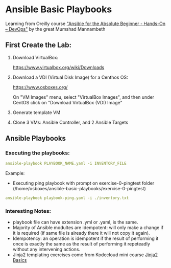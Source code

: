 # Ansible Basic Playbooks
Learning from Oreilly course ["Ansible for the Absolute Beginner - Hands-On – DevOps"](https://www.udemy.com/course/learn-ansible/) by the great Mumshad Mannambeth

## First Create the Lab:

1) Download VirtualBox:

    https://www.virtualbox.org/wiki/Downloads

2) Download a VDI (Virtual Disk Image) for a Centhos OS:

    https://www.osboxes.org/
    
    On "VM Images" menu, select "VirtualBox Images", and then under CentOS click on "Download VirtualBox (VDI) Image"

3) Generate template VM

4) Clone 3 VMs: Ansible Controller, and 2 Ansible Targets

## Ansible Playbooks
### Executing the playbooks:
```yaml
ansible-playbook PLAYBOOK_NAME.yaml -i INVENTORY_FILE
```
Example:

* Executing ping playbook with prompt on exercise-0-pingtest folder (/home/osboxes/ansible-basic-playbooks/exercise-0-pingtest)
```yaml
ansible-playbook playbook-ping.yaml -i ./inventory.txt
```

### Interesting Notes:
* playbook file can have extension .yml or .yaml, is the same.
* Majority of Ansible modultes are idempotent: will only make a change if it is required (if same file is already there it will not copy it again).
* Idempotency: an operation is idempotent if the result of performing it once is exactly the same as the result of performing it repeteadly without any intervening actions.
* Jinja2 templating exercises come from Kodecloud mini course [Jinja2 Basics](https://kodekloud.com/courses/jinja2-templating/)